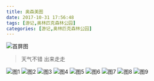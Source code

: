 ```yaml
---
title: 奥森美图
date: 2017-10-31 17:56:48
tags: [游记,奥林匹克森林公园]
categories: [游记,奥林匹克森林公园]
---
```


![首屏图](https://s1.ax1x.com/2020/07/17/UsU3vR.jpg)

<!-- more -->

> 天气不错 出来走走

![图1](https://s1.ax1x.com/2020/07/17/UyPqFe.jpg)
![图2](https://s1.ax1x.com/2020/07/17/UyPHoD.jpg)
![图3](https://s1.ax1x.com/2020/07/17/UyPLJH.jpg)
![图4](https://s1.ax1x.com/2020/07/17/UyPOWd.jpg)
![图5](https://s1.ax1x.com/2020/07/17/UyP7dO.jpg)
![图6](https://s1.ax1x.com/2020/07/17/UyiFYQ.jpg)
![图7](https://s1.ax1x.com/2020/07/17/UyPzOP.jpg)
![图8](https://s1.ax1x.com/2020/07/17/UyPjSA.jpg)
![图9](https://s1.ax1x.com/2020/07/17/UyPvQI.jpg)
